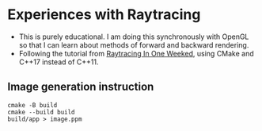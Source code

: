 # Experiences with Raytracing
- This is purely educational. I am doing this synchronously with OpenGL so that I can learn about methods of forward and backward rendering.
- Following the tutorial from [Raytracing In One Weeked](https://raytracing.github.io/books/RayTracingInOneWeekend.html), using CMake and C++17 instead of C++11.

## Image generation instruction
```
cmake -B build
cmake --build build
build/app > image.ppm
```
```
```
```
```
